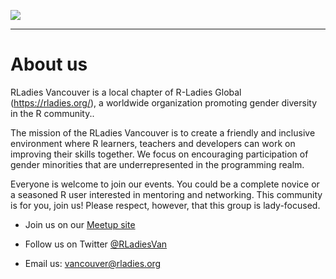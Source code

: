 
![](https://pbs.twimg.com/profile_images/917892030889541632/tRZG86JV_400x400.jpg)


---
# About us

RLadies Vancouver is a local chapter of R-Ladies Global (https://rladies.org/), a worldwide organization promoting gender diversity in the R community..

The mission of the RLadies Vancouver is to create a friendly and inclusive environment where R learners, teachers and developers can work on improving their skills together. We focus on encouraging participation of gender minorities that are underrepresented in the programming realm.

Everyone is welcome to join our events. You could be a complete novice or a seasoned R user interested in mentoring and networking. This community is for you, join us! Please respect, however, that this group is lady-focused.

* Join us on our [Meetup site](https://www.meetup.com/R-Ladies-Vancouver/)  

* Follow us on Twitter [@RLadiesVan](https://twitter.com/RLadiesVan)  

* Email us: vancouver@rladies.org